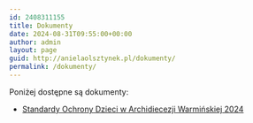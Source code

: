 ```yaml
---
id: 2408311155
title: Dokumenty
date: 2024-08-31T09:55:00+00:00
author: admin
layout: page
guid: http://anielaolsztynek.pl/dokumenty/
permalink: /dokumenty/
---
```


Poniżej dostępne są dokumenty:

- [Standardy Ochrony Dzieci w Archidiecezji Warmińskiej 2024](/assets/dokumenty/standardy_ochrony_dzieci.pdf)
